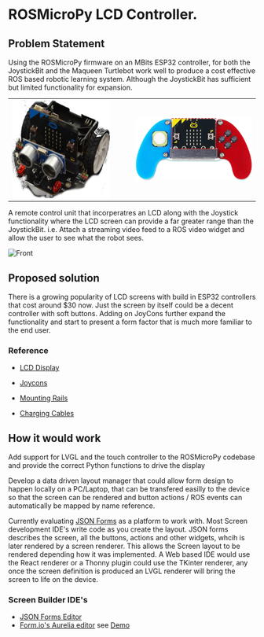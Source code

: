 # ROSMicroPy LCD Controller.



## Problem Statement
Using the ROSMicroPy firmware on an MBits ESP32 controller, for both the JoystickBit and the Maqueen Turtlebot work well to produce a cost effective ROS based robotic learning system. Although the JoystickBit has sufficient but limited functionality for expansion. 
<table style="width:100%" >
 <tr>
  <td style="width:50%">
   <img src="../../docs/images/ROB0148-EN.png" width="200" height="200" />
  </td>
  <td style="width:50%">
    <img src="../../docs/images/JoystickBit-V2.png" width="300"/>
  </td>
</tr>
</table>

A remote control unit that incorperatres an LCD along with the Joystick functionality where the LCD screen can provide a far greater range than the JoystickBit. i.e. Attach a streaming video feed to a ROS video widget and allow the user to see what the robot sees. 

![Front](../../docs/images/SwitchFrontv2.png)

## Proposed solution
There is a growing popularity of LCD screens with build in ESP32 controllers that cost around $30 now. Just the screen by itself could be a decent controller with soft buttons. Adding on JoyCons further expand the functionality and start to present a form factor that is much more familiar to the end user.

### Reference
* [LCD Display](https://www.aliexpress.us/item/3256804913729039.htm)

* [Joycons](https://www.amazon.com/eXtremeRate-Handheld-Controller-Housing-Replacement/dp/B07MKV3FK8/)

* [Mounting Rails](https://www.amazon.com/Deal4GO-Bracket-Replacement-Nintendo-Console/dp/B07NXXPKHB)

* [Charging Cables](https://www.amazon.com/D-Gruoiza-Portable-Charger-Controller-Charging/dp/B0CB84ZMM5)

## How it would work

Add support for LVGL and the touch controller to the ROSMicroPy codebase and provide the correct Python functions to drive the display

Develop a data driven layout manager that could allow form design to happen locally on a PC/Laptop, that can be transfered easilly to the device so that the screen can be rendered and button actions / ROS events can automatically be mapped by name reference.

Currently evaluating [JSON Forms](https://jsonforms.io/) as a platform to work with. Most Screen development IDE's write code as you create the layout.  JSON forms describes the screen, all the buttons, actions and other widgets, whcih is later rendered by a screen renderer. This allows the Screen layout to be rendered depending how it was implemented. A Web based IDE would use the React renderer or a Thonny plugin could use the TKinter renderer, any once the screen definition is produced an LVGL renderer will bring the screen to life on the device. 


### Screen Builder IDE's
* [JSON Forms Editor](https://jsonforms-editor.netlify.app)
* [Form.io's Aurelia editor](https://github.com/formio/aurelia-formio) see [Demo](https://formio.github.io/aurelia-formio/)


